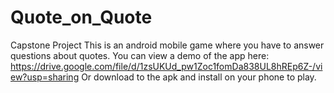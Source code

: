 # Quote_on_Quote
Capstone Project
This is an android mobile game where you have to answer questions about quotes.
You can view a demo of the app here: https://drive.google.com/file/d/1zsUKUd_pw1Zoc1fomDa838UL8hREp6Z-/view?usp=sharing
Or download to the apk and install on your phone to play.
